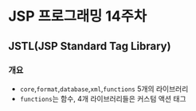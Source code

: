 # JSP 프로그래밍 14주차

## JSTL(JSP Standard Tag Library)

### 개요

* `core`,`format`,`database`,`xml`,`functions` 5개의 라이브러리
* `functions`는 함수, 4개 라이브러리들은 커스텀 액션 태그